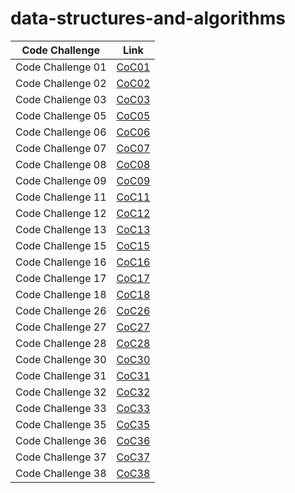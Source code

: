 # data-structures-and-algorithms



| Code Challenge    | Link                                          |
|-------------------|-----------------------------------------------|
| Code Challenge 01 | [CoC01](./code_challenge01/README.md)         |
| Code Challenge 02 | [CoC02](./code_challenge02/README.md)         |
| Code Challenge 03 | [CoC03](./code_challenge03/README.md)         |
| Code Challenge 05 | [CoC05](./code_challenge05/README.md)         |
| Code Challenge 06 | [CoC06](./code_challenge05/README.md)         |
| Code Challenge 07 | [CoC07](./code_challenge05/README.md)         |
| Code Challenge 08 | [CoC08](./linked_list_zip/README.md)          |
| Code Challenge 09 | [CoC09](./stack_and_queue/README.md)          |
| Code Challenge 11 | [CoC11](stack_queue_pseudo/README.md)         |
| Code Challenge 12 | [CoC12](stack_queue_animal_shelter/README.md) |
| Code Challenge 13 | [CoC13](stack_queue_brackets/README.md)       |
| Code Challenge 15 | [CoC15](trees/README.md)                      |
| Code Challenge 16 | [CoC16](tree_max/README.md)                   |
| Code Challenge 17 | [CoC17](tree_breadth_first/README.md)         |
| Code Challenge 18 | [CoC18](tree_fizz_buzz/README.md)             |
| Code Challenge 26 | [CoC26](sorting/insertion/README.md)          |
| Code Challenge 27 | [CoC27](sorting/merge/README.md)              |
| Code Challenge 28 | [CoC28](sorting/quick/README.md)              |
| Code Challenge 30 | [CoC30](hashtable/README.md)                  |
| Code Challenge 31 | [CoC31](hashmap_repeated_word/README.md)      |
| Code Challenge 32 | [CoC32](tree_intersection/README.md)          |
| Code Challenge 33 | [CoC33](hashmap_left_join/README.md)          |
| Code Challenge 35 | [CoC35](graph/README.md)                      |
| Code Challenge 36 | [CoC36](graph_breadth_first/README.md)        |
| Code Challenge 37 | [CoC37](graph_business_trip/README.md)        |
| Code Challenge 38 | [CoC38](graph_depth_first/README.md)          |


